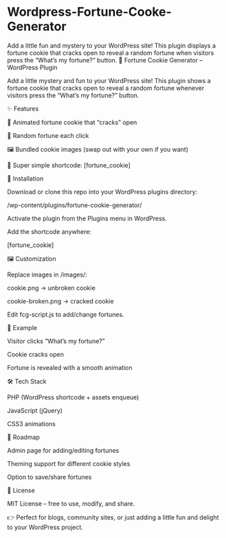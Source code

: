 # Wordpress-Fortune-Cooke-Generator
Add a little fun and mystery to your WordPress site! This plugin displays a fortune cookie that cracks open to reveal a random fortune when visitors press the “What’s my fortune?” button.
🍪 Fortune Cookie Generator – WordPress Plugin

Add a little mystery and fun to your WordPress site! This plugin shows a fortune cookie that cracks open to reveal a random fortune whenever visitors press the “What’s my fortune?” button.

✨ Features

🍪 Animated fortune cookie that “cracks” open

🔀 Random fortune each click

🖼️ Bundled cookie images (swap out with your own if you want)

📝 Super simple shortcode: [fortune_cookie]

🚀 Installation

Download or clone this repo into your WordPress plugins directory:

/wp-content/plugins/fortune-cookie-generator/


Activate the plugin from the Plugins menu in WordPress.

Add the shortcode anywhere:

[fortune_cookie]

🖼️ Customization

Replace images in /images/:

cookie.png → unbroken cookie

cookie-broken.png → cracked cookie

Edit fcg-script.js to add/change fortunes.

🔮 Example

Visitor clicks “What’s my fortune?”

Cookie cracks open

Fortune is revealed with a smooth animation

🛠️ Tech Stack

PHP (WordPress shortcode + assets enqueue)

JavaScript (jQuery)

CSS3 animations

📌 Roadmap

 Admin page for adding/editing fortunes

 Theming support for different cookie styles

 Option to save/share fortunes

📄 License

MIT License – free to use, modify, and share.

👉 Perfect for blogs, community sites, or just adding a little fun and delight to your WordPress project.
